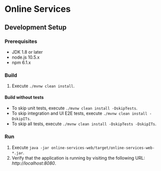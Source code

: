 # Online Services

## Development Setup

### Prerequisites

* JDK 1.8 or later
* node.js 10.5.x
* npm 6.1.x

### Build

1. Execute `./mvnw clean install`.

#### Build without tests

* To skip unit tests, execute `./mvnw clean install -DskipTests`.
* To skip integration and UI E2E tests, execute `./mvnw clean install -DskipITs`.
* To skip all tests, execute `./mvnw clean install -DskipTests -DskipITs`.

### Run

1. Execute `java -jar online-services-web/target/online-services-web-*.jar`.
1. Verify that the application is running by visiting the following URL: _http://localhost:8080_.

